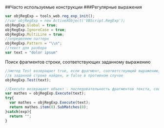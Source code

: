 ##Часто используемые конструкции
###Регулярные выражения
```js
var objRegExp = tools_web.reg_exp_init();
//var objRegExp = new ActiveXObject('VBScript.RegExp');
objRegExp.Global = true;
objRegExp.IgnoreCase = true;
objRegExp.MultiLine = true;
//определяем паттерн
objRegExp.Pattern = "\\n";
//текст для разбора
var text = "dolor ipsum"
```
Поиск фрагментов строки, соответствующих заданному выражению
```js
//метод Test возвращает true, если фрагмент, соответствующий выражению, 
//в заданной строке найден, и false в противном случае
objRegExp.Test(text);

//Execute возвращает объект - последовательность фрагментов текста, совпавших с шаблоном
var mathes = objRegExp.Execute(text);
try{
  var mathes = objRegExp.Execute(text);	    
  return mathes.item(0).SubMatches(0);
}catch(exp){
  return "";
}
```
